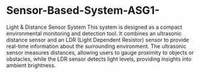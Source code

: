 # Sensor-Based-System-ASG1-
Light &amp; Distance Sensor System
This system is designed as a compact environmental monitoring and detection tool. It combines an ultrasonic distance sensor and an LDR (Light Dependent Resistor) sensor to provide real-time information about the surrounding environment. The ultrasonic sensor measures distances, allowing users to gauge proximity to objects or obstacles, while the LDR sensor detects light levels, providing insights into ambient brightness.
